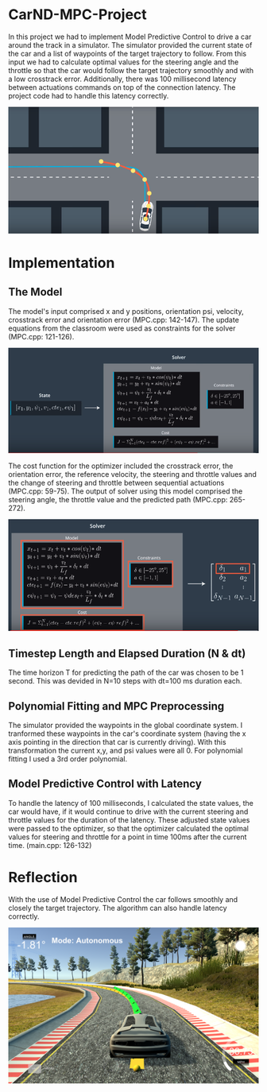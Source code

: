 # CarND-MPC-Project
In this project we had to implement Model Predictive Control to drive a car around the track in a simulator. The simulator provided the current state of the car and a list of waypoints of the target trajectory to follow. From this input we had to calculate optimal values for the steering angle and the throttle so that the car would follow the target trajectory smoothly and with a low crosstrack error. Additionally, there was 100 millisecond latency between actuations commands on top of the connection latency. The project code had to handle this latency correctly.

![MPC-predicted-path](./img/MPC-predicted-path.PNG)

# Implementation
## The Model
The model's input comprised x and y positions, orientation psi, velocity, crosstrack error and orientation error (MPC.cpp: 142-147). 
The update equations from the classroom were used as constraints for the solver (MPC.cpp: 121-126). 

![MPC-state-and-solver](./img/MPC-state-and-solver.PNG)

The cost function for the optimizer included the crosstrack error, the orientation error, the reference velocity, the steering and throttle values and the change of steering and throttle between sequential actuations (MPC.cpp: 59-75). 
The output of solver using this model comprised the steering angle, the throttle value and the predicted path (MPC.cpp: 265-272).

![MPC-control-vector](./img/MPC-control-vector.PNG)

## Timestep Length and Elapsed Duration (N & dt)
The time horizon T for predicting the path of the car was chosen to be 1 second. This was devided in N=10 steps with dt=100 ms duration each.

## Polynomial Fitting and MPC Preprocessing
The simulator provided the waypoints in the global coordinate system. I tranformed these waypoints in the car's coordinate system (having the x axis pointing in the direction that car is currently driving). 
With this transformation the current x,y, and psi values were all 0.
For polynomial fitting I used a 3rd order polynomial.

## Model Predictive Control with Latency

To handle the latency of 100 milliseconds, I calculated the state values, the car would have, if it would continue to drive with the current steering and throttle values for the duration of the latency. These adjusted state values were passed to the optimizer, so that the optimizer calculated the optimal values for steering and throttle for a point in time 100ms after the current time.
(main.cpp: 126-132)

# Reflection
With the use of Model Predictive Control the car follows smoothly and closely the target trajectory. The algorithm can also handle latency correctly.

![MPC-simulator](./img/MPC-simulator.PNG)
